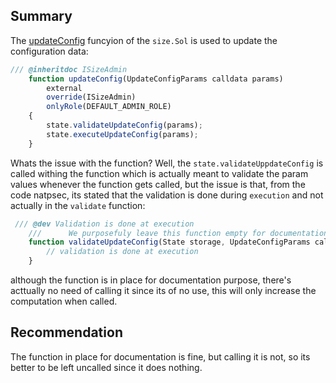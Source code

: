 ## Summary

The [updateConfig](https://github.com/code-423n4/2024-06-size/blob/8850e25fb088898e9cf86f9be1c401ad155bea86/src/Size.sol#L110-L111) funcyion of the `size.Sol` is used to update the configuration data:

```js
/// @inheritdoc ISizeAdmin
    function updateConfig(UpdateConfigParams calldata params)
        external
        override(ISizeAdmin)
        onlyRole(DEFAULT_ADMIN_ROLE)
    {
        state.validateUpdateConfig(params);
        state.executeUpdateConfig(params);
    }
```

Whats the issue with the function? Well, the `state.validateUppdateConfig` is called withing the function which is actually meant to validate the param values whenever the function gets called, but the issue is that, from the code natpsec, its stated that the validation is done during `execution` and not actually in the `validate` function:
```js
 /// @dev Validation is done at execution
    ///      We purposefuly leave this function empty for documentation purposes
    function validateUpdateConfig(State storage, UpdateConfigParams calldata) external pure {
        // validation is done at execution
    }
```

although the function is in place for documentation purpose, there's acttually no need of calling it since its of no use, this will only increase the computation when called. 


## Recommendation

The function in place for documentation is fine, but calling it is not, so its better to be left uncalled since it does nothing.